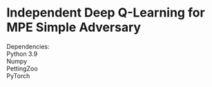 # Independent Deep Q-Learning for MPE Simple Adversary

Dependencies:  
Python 3.9  
Numpy  
PettingZoo  
PyTorch  